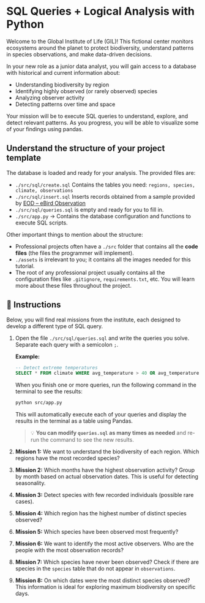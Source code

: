# SQL Queries + Logical Analysis with Python

Welcome to the Global Institute of Life (GIL)! This fictional center monitors ecosystems around the planet to protect biodiversity, understand patterns in species observations, and make data-driven decisions.

In your new role as a junior data analyst, you will gain access to a database with historical and current information about:

- Understanding biodiversity by region
- Identifying highly observed (or rarely observed) species
- Analyzing observer activity
- Detecting patterns over time and space

Your mission will be to execute SQL queries to understand, explore, and detect relevant patterns. As you progress, you will be able to visualize some of your findings using pandas.


## Understand the structure of your project template

The database is loaded and ready for your analysis. The provided files are:

- `./src/sql/create.sql` Contains the tables you need: `regions, species, climate, observations`
- `./src/sql/insert.sql` Inserts records obtained from a sample provided by [EOD – eBird Observation](https://www.gbif.org/occurrence)
- `./src/sql/queries.sql` is empty and ready for you to fill in.
- `./src/app.py` → Contains the database configuration and functions to execute SQL scripts.

Other important things to mention about the structure:

- Professional projects often have a `./src` folder that contains all the **code files** (the files the programmer will implement).
- `./assets` is irrelevant to you; it contains all the images needed for this tutorial.
- The root of any professional project usually contains all the configuration files like `.gitignore`, `requirements.txt`, etc. You will learn more about these files throughout the project.


## 📝 Instructions

Below, you will find real missions from the institute, each designed to develop a different type of SQL query.

1. Open the file `./src/sql/queries.sql` and write the queries you solve. Separate each query with a semicolon `;`.

     **Example:**
     ```sql
     -- Detect extreme temperatures
     SELECT * FROM climate WHERE avg_temperature > 40 OR avg_temperature < -10;
     ```

     When you finish one or more queries, run the following command in the terminal to see the results:

     ```bash
     python src/app.py
     ```

     This will automatically execute each of your queries and display the results in the terminal as a table using Pandas.

     > 💡 **You can modify `queries.sql` as many times as needed** and re-run the command to see the new results.


2. **Mission 1:** We want to understand the biodiversity of each region. Which regions have the most recorded species?

3. **Mission 2:** Which months have the highest observation activity? Group by month based on actual observation dates. This is useful for detecting seasonality.

4. **Mission 3:** Detect species with few recorded individuals (possible rare cases).

5. **Mission 4:** Which region has the highest number of distinct species observed?

6. **Mission 5:** Which species have been observed most frequently?
7. **Mission 6:** We want to identify the most active observers. Who are the people with the most observation records?
8. **Mission 7:** Which species have never been observed? Check if there are species in the `species` table that do not appear in `observations`.
9. **Mission 8:** On which dates were the most distinct species observed? This information is ideal for exploring maximum biodiversity on specific days.

